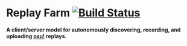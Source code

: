 # Replay Farm [![Build Status](https://travis-ci.com/christopher-dG/replay-farm.svg?branch=master)](https://travis-ci.com/christopher-dG/replay-farm)

**A client/server model for autonomously discovering, recording, and uploading [osu!](https://osu.ppy.sh) replays.**

